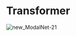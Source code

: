 # Transformer


![new_ModalNet-21](https://github.com/Armin-Abdollahi/Transformer/assets/103449830/16fc9f55-1b97-43d3-acf6-b1ce5b6906ae)

